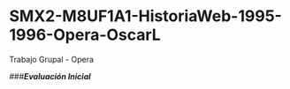 # SMX2-M8UF1A1-HistoriaWeb-1995-1996-Opera-OscarL
Trabajo Grupal - Opera


###**_Evaluación Inicial_**
